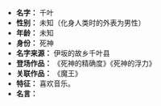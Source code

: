 
- **名字：** 千叶
- **性别：** 未知（化身人类时的外表为男性）
- **年龄：** 未知
- **身份：** 死神
- **名字来源：** 伊坂的故乡千叶县
- **登场作品：** 《死神的精确度》《死神的浮力》
- **关联作品：** 《魔王》 
- **特征：** 喜欢音乐。
- **名言：** 